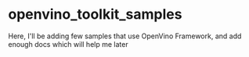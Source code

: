 # openvino_toolkit_samples
Here, I'll be adding few samples that use OpenVino Framework, and add enough docs which will help me later
